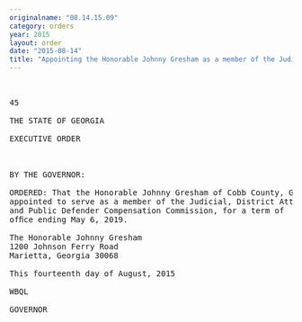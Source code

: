 ```yaml
---
originalname: "08.14.15.09"
category: orders
year: 2015
layout: order
date: "2015-08-14"
title: "Appointing the Honorable Johnny Gresham as a member of the Judicial, District Attorney and Public Defender Compensation Commission"
---
```

<pre>
   

45

THE STATE OF GEORGIA

EXECUTIVE ORDER

 

BY THE GOVERNOR:

ORDERED: That the Honorable Johnny Gresham of Cobb County, Georgia, is
appointed to serve as a member of the Judicial, District Attorney
and Public Defender Compensation Commission, for a term of
ofﬁce ending May 6, 2019.

The Honorable Johnny Gresham
1200 Johnson Ferry Road
Marietta, Georgia 30068

This fourteenth day of August, 2015

WBQL

GOVERNOR

 

</pre>
